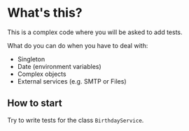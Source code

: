 # What's this?

This is a complex code where you will be asked to add tests.

What do you can do when you have to deal with:

- Singleton
- Date (environment variables)
- Complex objects
- External services (e.g. SMTP or Files)

## How to start

Try to write tests for the class `BirthdayService`.

